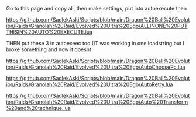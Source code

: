 Go to this page and copy all, then make settings, put into autoexecute then


https://github.com/SadlekAski/Scripts/blob/main/Dragon%20Ball%20Evolution/Raids/Granolah%20Raid/Evolved%20Ultra%20Ego/ALLINONE%20PUTTHISIN%20AUTO%20EXECUTE.lua



THEN put these 3 in autoexeec too (IT was working in one loadstring but I broke something and now it doesnt

https://github.com/SadlekAski/Scripts/blob/main/Dragon%20Ball%20Evolution/Raids/Granolah%20Raid/Evolved%20Ultra%20Ego/AutoChoosePc.lua


https://github.com/SadlekAski/Scripts/blob/main/Dragon%20Ball%20Evolution/Raids/Granolah%20Raid/Evolved%20Ultra%20Ego/AutoRetry.lua


https://github.com/SadlekAski/Scripts/blob/main/Dragon%20Ball%20Evolution/Raids/Granolah%20Raid/Evolved%20Ultra%20Ego/Auto%20Transform%20and%20technique.lua

